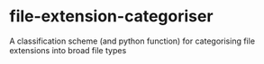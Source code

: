 # file-extension-categoriser
A classification scheme (and python function) for categorising file extensions into broad file types
